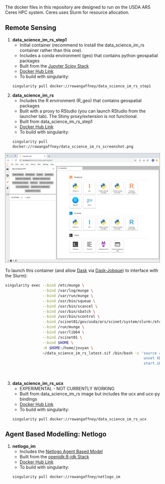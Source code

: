 The docker files in this repository are designed to run on the USDA ARS Ceres HPC system. Ceres uses Slurm for resource allocation.

## Remote Sensing

1. **data_science_im_rs_step1**
    - Initial container (recommend to install the data_science_im_rs container rather than this one).
    - Includes a conda environment (geo) that contains python geospatial packages
    - Built from the [Jupyter Scipy Stack](https://github.com/jupyter/docker-stacks/tree/master/scipy-notebook)
    - [Docker Hub Link](https://hub.docker.com/r/rowangaffney/data_science_im_rs_step1)
    - To build with singularity:
    ```shell
    singularity pull docker://rowangaffney/data_science_im_rs_step1
    ```
2. **data_science_im_rs**
    - Includes the R environment (R_geo) that contains geospatial packages
    - Built with a proxy to RStudio (you can launch RStudio from the launcher tab). The Shiny proxy/extension is not functional.
    - Built from data_science_im_rs_step1
    - [Docker Hub Link](https://hub.docker.com/r/rowangaffney/data_science_im_rs)
    - To build with singularity:
    ```shell
    singularity pull docker://rowangaffney/data_science_im_rs_screenshot.png
    
  <img src="/readme_images/data_science_im_rs_screenshot.png" width="600">
  
  To launch this container (and allow [Dask](https://distributed.dask.org/en/latest/) via [Dask-Jobque](https://jobqueue.dask.org/en/latest/)) to interface with the Slurm):
  ```bash
  singularity exec --bind /etc/munge \
                   --bind /var/log/munge \
                   --bind /var/run/munge \
                   --bind /usr/bin/squeue \
                   --bind /usr/bin/scancel \
                   --bind /usr/bin/sbatch \
                   --bind /usr/bin/scontrol \
                   --bind /scinet01/gov/usda/ars/scinet/system/slurm:/etc/slurm \
                   --bind /run/munge \
                   --bind /usr/lib64 \
                   --bind /scinet01 \
                   --bind $HOME \
                   -H $HOME:/home/jovyan \
                   ~/data_science_im_rs_latest.sif /bin/bash -c 'source activate R_geo && \
                                                                 unset XDG_RUNTIME_DIR && \
                                                                 start.sh jupyter lab --notebook-dir=$serv_fold \
                                                                                      --no-browser --ip=$(hostname -i) \
                                                                                      --port=$o_port'
```    
3. **data_science_im_rs_ucx**
    - EXPERIMENTAL - NOT CURRENTLY WORKING
    - Built from data_science_im_rs image but includes the ucx and ucx-py bindings
    - [Docker Hub Link](https://hub.docker.com/r/rowangaffney/data_science_im_rs)
    - To build with singularity:
    ```shell
    singularity pull docker://rowangaffney/data_science_im_rs_ucx

## Agent Based Modelling: Netlogo

1. **netlogo_im**
    - Includes the [Netlogo Agent Based Model](https://ccl.northwestern.edu/netlogo/)
    - Built from the [openjdk:8-jdk Stack](https://github.com/docker-library/docs/blob/master/openjdk/README.md#supported-tags-and-respective-dockerfile-links)
    - [Docker Hub Link](https://hub.docker.com/repository/docker/rowangaffney/netlogo_im)
    - To build with singularity:
    ```shell
    singularity pull docker://rowangaffney/netlogo_im
    ```
